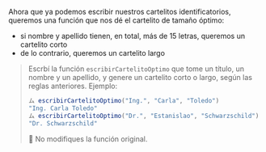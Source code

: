 Ahora que ya podemos escribir nuestros cartelitos identificatorios, queremos una función que nos dé el cartelito de tamaño óptimo: 

* si nombre y apellido tienen, en total, más de 15 letras, queremos un cartelito corto
* de lo contrario, queremos un cartelito largo

> Escrbí la función `escribirCartelitoOptimo` que tome un título, un nombre y un apellido, y genere un cartelito corto o largo, según las reglas anteriores. Ejemplo: 
> 
> ```javascript
> ム escribirCartelitoOptimo("Ing.", "Carla", "Toledo")
> "Ing. Carla Toledo"
> ム escribirCartelitoOptimo("Dr.", "Estanislao", "Schwarzschild")
> "Dr. Schwarzschild"
> ```
>
> :memo: No modifiques la función original. 